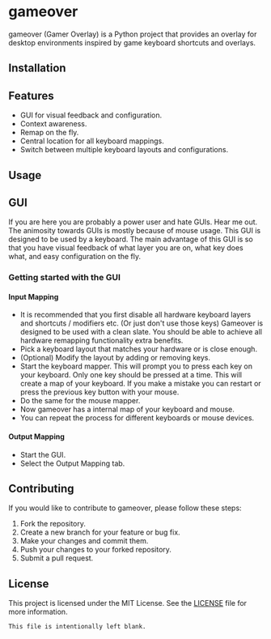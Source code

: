 # gameover

gameover (Gamer Overlay) is a Python project that provides an overlay for desktop environments inspired by game keyboard shortcuts and overlays.

## Installation

## Features

- GUI for visual feedback and configuration.
- Context awareness.
- Remap on the fly.
- Central location for all keyboard mappings.
- Switch between multiple keyboard layouts and configurations.

## Usage

## GUI

If you are here you are probably a power user and hate GUIs. Hear me out. The animosity towards GUIs is mostly because of mouse usage. This GUI is designed to be used by a keyboard. The main advantage of this GUI is so that you have visual feedback of what layer you are on, what key does what, and easy configuration on the fly.

### Getting started with the GUI

#### Input Mapping

- It is recommended that you first disable all hardware keyboard layers and shortcuts / modifiers etc. (Or just don't use those keys) Gameover is designed to be used with a clean slate. You should be able to achieve all hardware remapping functionality extra benefits.
- Pick a keyboard layout that matches your hardware or is close enough.
- (Optional) Modify the layout by adding or removing keys.
- Start the keyboard mapper. This will prompt you to press each key on your keyboard. Only one key should be pressed at a time. This will create a map of your keyboard. If you make a mistake you can restart or press the previous key button with your mouse.
- Do the same for the mouse mapper.
- Now gameover has a internal map of your keyboard and mouse.
- You can repeat the process for different keyboards or mouse devices.

#### Output Mapping

- Start the GUI.
- Select the Output Mapping tab.


## Contributing

If you would like to contribute to gameover, please follow these steps:

1. Fork the repository.
2. Create a new branch for your feature or bug fix.
3. Make your changes and commit them.
4. Push your changes to your forked repository.
5. Submit a pull request.

## License

This project is licensed under the MIT License. See the [LICENSE](LICENSE) file for more information.
```
This file is intentionally left blank.
```